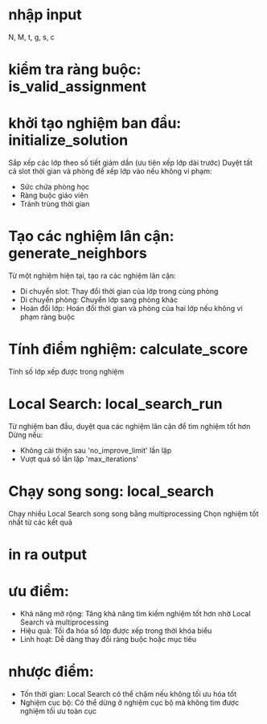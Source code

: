 # nhập input 
N, M, t, g, s, c
# kiểm tra ràng buộc: is_valid_assignment
# khởi tạo nghiệm ban đầu: initialize_solution
Sắp xếp các lớp theo số tiết giảm dần (ưu tiên xếp lớp dài trước)
Duyệt tất cả slot thời gian và phòng để xếp lớp vào nếu không vi phạm:
- Sức chứa phòng học
- Ràng buộc giáo viên
- Tránh trùng thời gian
# Tạo các nghiệm lân cận: generate_neighbors
Từ một nghiệm hiện tại, tạo ra các nghiệm lân cận:
- Di chuyển slot: Thay đổi thời gian của lớp trong cùng phòng
- Di chuyển phòng: Chuyển lớp sang phòng khác
- Hoán đổi lớp: Hoán đổi thời gian và phòng của hai lớp nếu không vi phạm ràng buộc
# Tính điểm nghiệm: calculate_score
Tính số lớp xếp được trong nghiệm
# Local Search: local_search_run
Từ nghiệm ban đầu, duyệt qua các nghiệm lân cận để tìm nghiệm tốt hơn
Dừng nếu:
- Không cải thiện sau 'no_improve_limit' lần lặp
- Vượt quá số lần lặp 'max_iterations'
# Chạy song song: local_search
Chạy nhiều Local Search song song bằng multiprocessing
Chọn nghiệm tốt nhất từ các kết quả
# in ra output


# ưu điểm:
- Khả năng mở rộng: Tăng khả năng tìm kiếm nghiệm tốt hơn nhờ Local Search và multiprocessing
- Hiệu quả: Tối đa hóa số lớp được xếp trong thời khóa biểu
- Linh hoạt: Dễ dàng thay đổi ràng buộc hoặc mục tiêu
# nhược điểm:
- Tốn thời gian: Local Search có thể chậm nếu không tối ưu hóa tốt
- Nghiệm cục bộ: Có thể dừng ở nghiệm cục bộ mà không tìm được nghiệm tối ưu toàn cục
